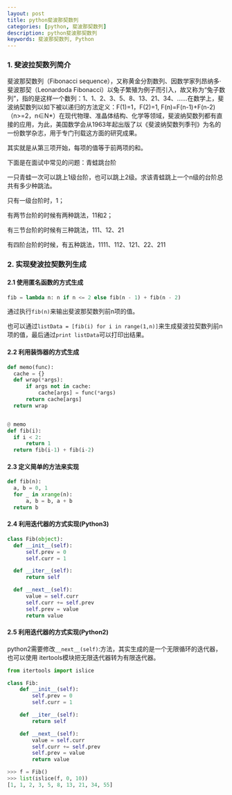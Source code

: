 ```yaml
---
layout: post
title: python斐波那契数列
categories: [python, 斐波那契数列]
description: python斐波那契数列
keywords: 斐波那契数列, Python
---
```


### 1. 斐波拉契数列简介

斐波那契数列（Fibonacci sequence），又称黄金分割数列、因数学家列昂纳多·斐波那契（Leonardoda Fibonacci）以兔子繁殖为例子而引入，故又称为“兔子数列”，指的是这样一个数列：1、1、2、3、5、8、13、21、34、……在数学上，斐波纳契数列以如下被以递归的方法定义：F(1)=1，F(2)=1, F(n)=F(n-1)+F(n-2)（n>=2，n∈N*）在现代物理、准晶体结构、化学等领域，斐波纳契数列都有直接的应用，为此，美国数学会从1963年起出版了以《斐波纳契数列季刊》为名的一份数学杂志，用于专门刊载这方面的研究成果。

其实就是从第三项开始，每项的值等于前两项的和。

下面是在面试中常见的问题：青蛙跳台阶

一只青蛙一次可以跳上1级台阶，也可以跳上2级。求该青蛙跳上一个n级的台阶总共有多少种跳法。

只有一级台阶时，1；

有两节台阶的时候有两种跳法，11和2；

有三节台阶的时候有三种跳法，111、12、21

有四阶台阶的时候，有五种跳法，1111、112、121、22、211

### 2. 实现斐波拉契数列生成

#### 2.1 使用匿名函数的方式生成

  ```python
  fib = lambda n: n if n <= 2 else fib(n - 1) + fib(n - 2)
  ```
  通过执行``fib(n)``来输出斐波那契数列前n项的值。

  也可以通过``listData = [fib(i) for i in range(1,n)]``来生成斐波拉契数列前n项的值，最后通过``print listData``可以打印出结果。

#### 2.2 利用装饰器的方式生成

  ```python
  def memo(func):
    cache = {}
    def wrap(*args):
        if args not in cache:
            cache[args] = func(*args)
        return cache[args]
    return wrap


@ memo
def fib(i):
    if i < 2:
        return 1
    return fib(i-1) + fib(i-2)
  ```

#### 2.3 定义简单的方法来实现

  ```python
  def fib(n):
    a, b = 0, 1
    for _ in xrange(n):
        a, b = b, a + b
    return b
  ```

#### 2.4 利用迭代器的方式实现(Python3)

  ```python
  class Fib(object):
    def __init__(self):
        self.prev = 0
        self.curr = 1

    def __iter__(self):
        return self

    def __next__(self):
        value = self.curr
        self.curr += self.prev
        self.prev = value
        return value
  ```

#### 2.5 利用迭代器的方式实现(Python2)

python2需要修改``__next__(self)``:方法，其实生成的是一个无限循环的迭代器，也可以使用 itertools模块把无限迭代器转为有限迭代器。

  ```python
  from itertools import islice

  class Fib:
      def __init__(self):
          self.prev = 0
          self.curr = 1

      def __iter__(self):
          return self

      def __next__(self):
          value = self.curr
          self.curr += self.prev
          self.prev = value
          return value

  >>> f = Fib()
  >>> list(islice(f, 0, 10))
  [1, 1, 2, 3, 5, 8, 13, 21, 34, 55]
  ```
